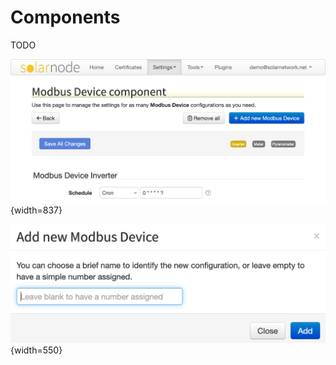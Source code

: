 # Components

TODO

![Component instance identifiers](../../../images/users/setup/setup-component-identifiers%402x.png){width=837}

![New component instance dialog](../../../images/users/setup/setup-add-component%402x.png){width=550}
